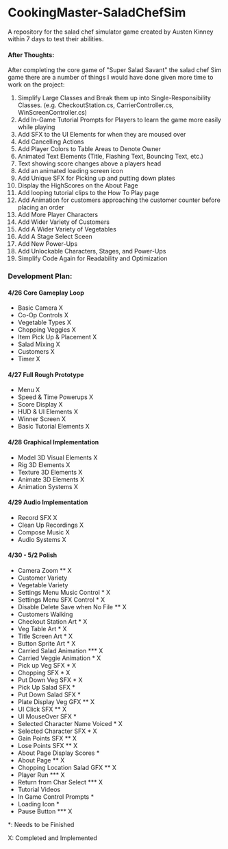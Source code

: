 # CookingMaster-SaladChefSim
A repository for the salad chef simulator game created by Austen Kinney within 7 days to test their abilities.


#### After Thoughts:

After completing the core game of "Super Salad Savant" the salad chef Sim game there are a number of things I would have done given more time to work on the project:

  1. Simplify Large Classes and Break them up into Single-Responsibility Classes. (e.g. CheckoutStation.cs, CarrierController.cs, WinScreenController.cs)
  2. Add In-Game Tutorial Prompts for Players to learn the game more easily while playing
  3. Add SFX to the UI Elements for when they are moused over
  4. Add Cancelling Actions
  5. Add Player Colors to Table Areas to Denote Owner
  6. Animated Text Elements (Title, Flashing Text, Bouncing Text, etc.)
  7. Text showing score changes above a players head
  8. Add an animated loading screen icon
  9. Add Unique SFX for Picking up and putting down plates
  10. Display the HighScores on the About Page
  11. Add looping tutorial clips to the How To Play page
  12. Add Animation for customers approaching the customer counter before placing an order
  13. Add More Player Characters
  14. Add Wider Variety of Customers
  15. Add A Wider Variety of Vegetables
  16. Add A Stage Select Sceen
  17. Add New Power-Ups
  18. Add Unlockable Characters, Stages, and Power-Ups
  19. Simplify Code Again for Readability and Optimization

### Development Plan:

#### 4/26 Core Gameplay Loop

- Basic Camera X
- Co-Op Controls X
- Vegetable Types X
- Chopping Veggies X
- Item Pick Up & Placement X
- Salad Mixing X
- Customers X
- Timer X

#### 4/27 Full Rough Prototype

- Menu X
- Speed & Time Powerups X
- Score Display X
- HUD & UI Elements X
- Winner Screen X
- Basic Tutorial Elements X

#### 4/28 Graphical Implementation

- Model 3D Visual Elements X
- Rig 3D Elements X
- Texture 3D Elements X
- Animate 3D Elements X
- Animation Systems X

#### 4/29 Audio Implementation

- Record SFX X
- Clean Up Recordings X
- Compose Music X
- Audio Systems X


#### 4/30 - 5/2 Polish

- Camera Zoom ** X
- Customer Variety
- Vegetable Variety
- Settings Menu Music Control * X
- Settings Menu SFX Control * X
- Disable Delete Save when No File ** X
- Customers Walking
- Checkout Station Art * X
- Veg Table Art * X
- Title Screen Art * X 
- Button Sprite Art * X
- Carried Salad Animation *** X
- Carried Veggie Animation * X
- Pick up Veg SFX * X
- Chopping SFX * X
- Put Down Veg SFX * X
- Pick Up Salad SFX *
- Put Down Salad SFX * 
- Plate Display Veg GFX ** X
- UI Click SFX ** X
- UI MouseOver SFX *
- Selected Character Name Voiced * X
- Selected Character SFX * X
- Gain Points SFX ** X
- Lose Points SFX ** X
- About Page Display Scores *
- About Page ** X
- Chopping Location Salad GFX ** X
- Player Run *** X
- Return from Char Select *** X
- Tutorial Videos
- In Game Control Prompts * 
- Loading Icon *
- Pause Button *** X

*: Needs to be Finished 

X: Completed and Implemented
